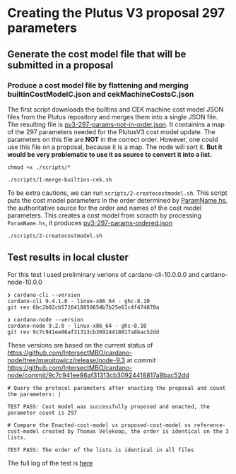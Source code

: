 # Creating the Plutus V3 proposal 297 parameters

## Generate the cost model file that will be submitted in a proposal
### Produce a cost model file by flattening and merging builtinCostModelC.json and cekMachineCostsC.json

The first script downloads the builtins and CEK machine cost model JSON files from the Plutus repository and merges them into a single JSON file. The resulting file is [pv3-297-params-not-in-order.json](./outputs/pv3-297-params-not-in-order.json). It containins a map of the 297 parameters 
needed for the PlutusV3 cost model update. The parameters on this file are **NOT** in the correct order. However, one could use this file on 
a proposal, because it is a map. The node will sort it.  **But it would be very problematic to use it as source to convert it into a list.**


```shell
chmod +x ./scripts/*
```
```shell
./scripts/1-merge-builtins-cek.sh
```

To be extra cautions, we can run `scripts/2-createcostmodel.sh`. This script puts the cost model parameters in the order determined by [ParamName.hs](https://github.com/IntersectMBO/plutus/blob/1.36.0.0/plutus-ledger-api/src/PlutusLedgerApi/V3/ParamName.hs), the authoritative source for the order and names of the cost model parameters. This creates a cost model from scracth by processing `ParamName.hs`, it produces [pv3-297-params-ordered.json](./outputs/pv3-297-params-ordered.json)

```shell
./scripts/2-createcostmodel.sh
```

## Test results in local cluster

For this test I used preliminary verions of cardano-cli-10.0.0.0 and cardano-node-10.0.0 

```
❯ cardano-cli --version 
cardano-cli 9.4.1.0 - linux-x86_64 - ghc-8.10
git rev 6bc2b02cb5716418859654b7b25e61c4f474870a
```
```
❯ cardano-node --version 
cardano-node 9.2.0 - linux-x86_64 - ghc-8.10
git rev 9c7c941ee86af31313cb30924418817a8bac52dd
```
These versions are based on the current status of https://github.com/IntersectMBO/cardano-node/tree/mwojtowicz/release/node-9.3
at commit https://github.com/IntersectMBO/cardano-node/commit/9c7c941ee86af31313cb30924418817a8bac52dd

```
# Query the protocol parameters after enacting the proposal and count the parameters: |

TEST PASS: Cost model was successfully proposed and enacted, the parameter count is 297

# Compare the Enacted-cost-model vs proposed-cost-model vs reference-cost-model created by Thomas Velekoop, the order is identical on the 3 lists. 

TEST PASS: The order of the lists is identical in all files
```
The full log of the test is [here](outputs/costmodelupdate.txt)




